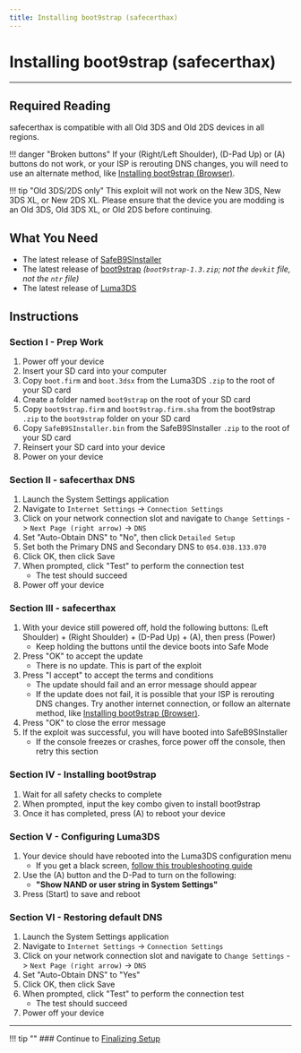 ```yaml
---
title: Installing boot9strap (safecerthax)
---
```


# Installing boot9strap (safecerthax)
---

## Required Reading

safecerthax is compatible with all Old 3DS and Old 2DS devices in all regions.

!!! danger "Broken buttons" If your (Right/Left Shoulder), (D-Pad Up) or (A) buttons do not work, or your ISP is rerouting DNS changes, you will need to use an alternate method, like [Installing boot9strap (Browser)](installing-boot9strap-(browser)).

!!! tip "Old 3DS/2DS only" This exploit will not work on the New 3DS, New 3DS XL, or New 2DS XL. Please ensure that the device you are modding is an Old 3DS, Old 3DS XL, or Old 2DS before continuing.

## What You Need

* The latest release of [SafeB9SInstaller](https://github.com/d0k3/SafeB9SInstaller/releases/latest)
* The latest release of [boot9strap](https://github.com/SciresM/boot9strap/releases/latest) *(`boot9strap-1.3.zip`; not the `devkit` file, not the `ntr` file)*
* The latest release of [Luma3DS](https://github.com/LumaTeam/Luma3DS/releases/latest)

## Instructions

### Section I - Prep Work
1. Power off your device
1. Insert your SD card into your computer
1. Copy `boot.firm` and `boot.3dsx` from the Luma3DS `.zip` to the root of your SD card
1. Create a folder named `boot9strap` on the root of your SD card
1. Copy `boot9strap.firm` and `boot9strap.firm.sha` from the boot9strap `.zip` to the `boot9strap` folder on your SD card
1. Copy `SafeB9SInstaller.bin` from the SafeB9SInstaller `.zip` to the root of your SD card
1. Reinsert your SD card into your device
1. Power on your device

### Section II - safecerthax DNS
1. Launch the System Settings application
1. Navigate to `Internet Settings` -> `Connection Settings`
1. Click on your network connection slot and navigate to `Change Settings` -> `Next Page (right arrow)` -> `DNS`
1. Set "Auto-Obtain DNS" to "No", then click `Detailed Setup`
1. Set both the Primary DNS and Secondary DNS to `054.038.133.070`
1. Click OK, then click Save
1. When prompted, click "Test" to perform the connection test
    + The test should succeed
1. Power off your device

### Section III - safecerthax
1. With your device still powered off, hold the following buttons: (Left Shoulder) + (Right Shoulder) + (D-Pad Up) + (A), then press (Power)
    + Keep holding the buttons until the device boots into Safe Mode
1. Press "OK" to accept the update
    + There is no update. This is part of the exploit
1. Press "I accept" to accept the terms and conditions
    + The update should fail and an error message should appear
    + If the update does not fail, it is possible that your ISP is rerouting DNS changes. Try another internet connection, or follow an alternate method, like [Installing boot9strap (Browser)](installing-boot9strap-(browser).md).
1. Press "OK" to close the error message
1. If the exploit was successful, you will have booted into SafeB9SInstaller
    + If the console freezes or crashes, force power off the console, then retry this section

### Section IV - Installing boot9strap

1. Wait for all safety checks to complete
1. When prompted, input the key combo given to install boot9strap
1. Once it has completed, press (A) to reboot your device

### Section V - Configuring Luma3DS

1. Your device should have rebooted into the Luma3DS configuration menu
    + If you get a black screen, [follow this troubleshooting guide](../troubleshooting.md#black-screen-on-sysnand-boot-after-installing-boot9strap)
1. Use the (A) button and the D-Pad to turn on the following:
    + **"Show NAND or user string in System Settings"**
1. Press (Start) to save and reboot

### Section VI - Restoring default DNS
1. Launch the System Settings application
1. Navigate to `Internet Settings` -> `Connection Settings`
1. Click on your network connection slot and navigate to `Change Settings` -> `Next Page (right arrow)` -> `DNS`
1. Set "Auto-Obtain DNS" to "Yes"
1. Click OK, then click Save
1. When prompted, click "Test" to perform the connection test
    + The test should succeed
1. Power off your device

___

!!! tip "" ### Continue to [Finalizing Setup](../finalizing-setup.md)

